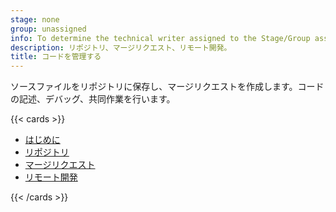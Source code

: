 ```yaml
---
stage: none
group: unassigned
info: To determine the technical writer assigned to the Stage/Group associated with this page, see https://handbook.gitlab.com/handbook/product/ux/technical-writing/#assignments
description: リポジトリ、マージリクエスト、リモート開発。
title: コードを管理する
---
```


ソースファイルをリポジトリに保存し、マージリクエストを作成します。コードの記述、デバッグ、共同作業を行います。

{{< cards >}}

- [はじめに](../user/get_started/get_started_managing_code.md)
- [リポジトリ](../user/project/repository/_index.md)
- [マージリクエスト](../user/project/merge_requests/_index.md)
- [リモート開発](../user/project/remote_development/_index.md)

{{< /cards >}}
